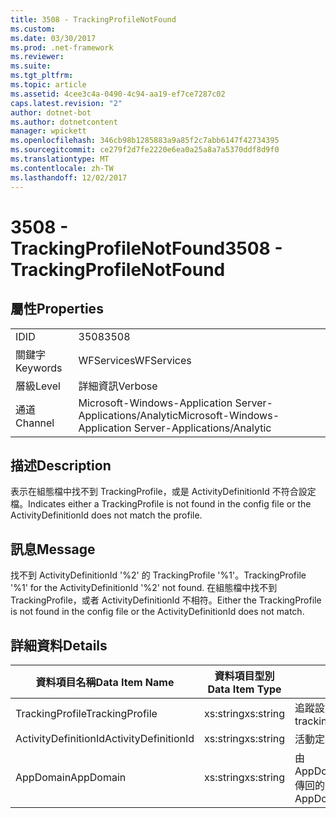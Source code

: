```yaml
---
title: 3508 - TrackingProfileNotFound
ms.custom: 
ms.date: 03/30/2017
ms.prod: .net-framework
ms.reviewer: 
ms.suite: 
ms.tgt_pltfrm: 
ms.topic: article
ms.assetid: 4cee3c4a-0490-4c94-aa19-ef7ce7287c02
caps.latest.revision: "2"
author: dotnet-bot
ms.author: dotnetcontent
manager: wpickett
ms.openlocfilehash: 346cb98b1285883a9a85f2c7abb6147f42734395
ms.sourcegitcommit: ce279f2d7fe2220e6ea0a25a8a7a5370ddf8d9f0
ms.translationtype: MT
ms.contentlocale: zh-TW
ms.lasthandoff: 12/02/2017
---
```

# <a name="3508---trackingprofilenotfound"></a><span data-ttu-id="9c10e-102">3508 - TrackingProfileNotFound</span><span class="sxs-lookup"><span data-stu-id="9c10e-102">3508 - TrackingProfileNotFound</span></span>
## <a name="properties"></a><span data-ttu-id="9c10e-103">屬性</span><span class="sxs-lookup"><span data-stu-id="9c10e-103">Properties</span></span>  
  
|||  
|-|-|  
|<span data-ttu-id="9c10e-104">ID</span><span class="sxs-lookup"><span data-stu-id="9c10e-104">ID</span></span>|<span data-ttu-id="9c10e-105">3508</span><span class="sxs-lookup"><span data-stu-id="9c10e-105">3508</span></span>|  
|<span data-ttu-id="9c10e-106">關鍵字</span><span class="sxs-lookup"><span data-stu-id="9c10e-106">Keywords</span></span>|<span data-ttu-id="9c10e-107">WFServices</span><span class="sxs-lookup"><span data-stu-id="9c10e-107">WFServices</span></span>|  
|<span data-ttu-id="9c10e-108">層級</span><span class="sxs-lookup"><span data-stu-id="9c10e-108">Level</span></span>|<span data-ttu-id="9c10e-109">詳細資訊</span><span class="sxs-lookup"><span data-stu-id="9c10e-109">Verbose</span></span>|  
|<span data-ttu-id="9c10e-110">通道</span><span class="sxs-lookup"><span data-stu-id="9c10e-110">Channel</span></span>|<span data-ttu-id="9c10e-111">Microsoft-Windows-Application Server-Applications/Analytic</span><span class="sxs-lookup"><span data-stu-id="9c10e-111">Microsoft-Windows-Application Server-Applications/Analytic</span></span>|  
  
## <a name="description"></a><span data-ttu-id="9c10e-112">描述</span><span class="sxs-lookup"><span data-stu-id="9c10e-112">Description</span></span>  
 <span data-ttu-id="9c10e-113">表示在組態檔中找不到 TrackingProfile，或是 ActivityDefinitionId 不符合設定檔。</span><span class="sxs-lookup"><span data-stu-id="9c10e-113">Indicates either a TrackingProfile is not found in the config file or the ActivityDefinitionId does not match the profile.</span></span>  
  
## <a name="message"></a><span data-ttu-id="9c10e-114">訊息</span><span class="sxs-lookup"><span data-stu-id="9c10e-114">Message</span></span>  
 <span data-ttu-id="9c10e-115">找不到 ActivityDefinitionId '%2' 的 TrackingProfile '%1'。</span><span class="sxs-lookup"><span data-stu-id="9c10e-115">TrackingProfile '%1' for the ActivityDefinitionId '%2' not found.</span></span> <span data-ttu-id="9c10e-116">在組態檔中找不到 TrackingProfile，或者 ActivityDefinitionId 不相符。</span><span class="sxs-lookup"><span data-stu-id="9c10e-116">Either the TrackingProfile is not found in the config file or the ActivityDefinitionId does not match.</span></span>  
  
## <a name="details"></a><span data-ttu-id="9c10e-117">詳細資料</span><span class="sxs-lookup"><span data-stu-id="9c10e-117">Details</span></span>  
  
|<span data-ttu-id="9c10e-118">資料項目名稱</span><span class="sxs-lookup"><span data-stu-id="9c10e-118">Data Item Name</span></span>|<span data-ttu-id="9c10e-119">資料項目型別</span><span class="sxs-lookup"><span data-stu-id="9c10e-119">Data Item Type</span></span>|<span data-ttu-id="9c10e-120">描述</span><span class="sxs-lookup"><span data-stu-id="9c10e-120">Description</span></span>|  
|--------------------|--------------------|-----------------|  
|<span data-ttu-id="9c10e-121">TrackingProfile</span><span class="sxs-lookup"><span data-stu-id="9c10e-121">TrackingProfile</span></span>|<span data-ttu-id="9c10e-122">xs:string</span><span class="sxs-lookup"><span data-stu-id="9c10e-122">xs:string</span></span>|<span data-ttu-id="9c10e-123">追蹤設定檔的名稱。</span><span class="sxs-lookup"><span data-stu-id="9c10e-123">The name of the tracking profile.</span></span>|  
|<span data-ttu-id="9c10e-124">ActivityDefinitionId</span><span class="sxs-lookup"><span data-stu-id="9c10e-124">ActivityDefinitionId</span></span>|<span data-ttu-id="9c10e-125">xs:string</span><span class="sxs-lookup"><span data-stu-id="9c10e-125">xs:string</span></span>|<span data-ttu-id="9c10e-126">活動定義 ID。</span><span class="sxs-lookup"><span data-stu-id="9c10e-126">The activity definition id.</span></span>|  
|<span data-ttu-id="9c10e-127">AppDomain</span><span class="sxs-lookup"><span data-stu-id="9c10e-127">AppDomain</span></span>|<span data-ttu-id="9c10e-128">xs:string</span><span class="sxs-lookup"><span data-stu-id="9c10e-128">xs:string</span></span>|<span data-ttu-id="9c10e-129">由 AppDomain.CurrentDomain.FriendlyName 傳回的字串。</span><span class="sxs-lookup"><span data-stu-id="9c10e-129">The string returned by AppDomain.CurrentDomain.FriendlyName.</span></span>|
